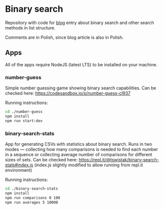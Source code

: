 # Binary search

Repository with code for [blog](https://swistak.codes) entry about binary search and other search methods in list structure.

Comments are in Polish, since blog article is also in Polish.

## Apps

All of the apps require NodeJS (latest LTS) to be installed on your machine.

### number-guess

Simple number guessing game showing binary search capabilities. Can be checked here: https://codesandbox.io/s/number-guess-cl937

Running instructions:

```bash
cd ./number-guess
npm install
npm run start:dev
```

### binary-search-stats

App for generating CSVs with statistics about binary search. Runs in two modes — collecting how many comparisons is needed to find each number in a sequence or collecting average number of comparisons for different sizes of sets. Can be checked here: https://repl.it/@tswistak/binary-search-stats#index.js (index.js slightly modified to allow running from repl.it environment)

Running instructions:

```bash
cd ./binary-search-stats
npm install
npm run comparisons 0 100
npm run averages 5 10000
```
